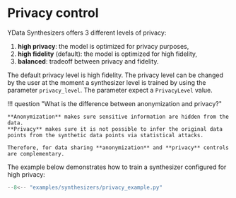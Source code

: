 # Privacy control

YData Synthesizers offers 3 different levels of privacy:

1. **high privacy**: the model is optimized for privacy purposes,
2. **high fidelity** (default): the model is optimized for high fidelity,
3. **balanced**: tradeoff between privacy and fidelity.

The default privacy level is high fidelity. The privacy level can be changed by the user at the moment a synthesizer level is trained by using the parameter `privacy_level`.
The parameter expect a `PrivacyLevel` value.


!!! question "What is the difference between anonymization and privacy?"

    **Anonymization** makes sure sensitive information are hidden from the data.
    **Privacy** makes sure it is not possible to infer the original data points from the synthetic data points via statistical attacks.

    Therefore, for data sharing **anonymization** and **privacy** controls are complementary.



The example below demonstrates how to train a synthesizer configured for high privacy:

```python
--8<-- "examples/synthesizers/privacy_example.py"
```
